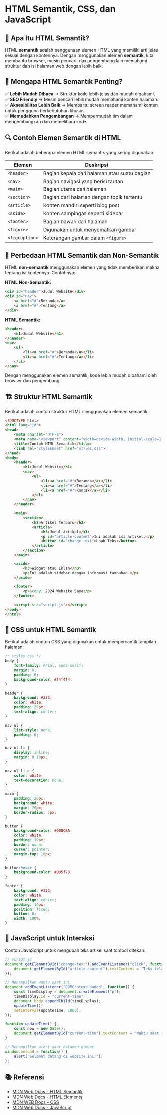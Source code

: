 # HTML Semantik, CSS, dan JavaScript

## 📌 Apa Itu HTML Semantik?
HTML **semantik** adalah penggunaan elemen HTML yang memiliki arti jelas sesuai dengan kontennya. Dengan menggunakan elemen **semantik**, kita membantu browser, mesin pencari, dan pengembang lain memahami struktur dan isi halaman web dengan lebih baik.

## 🎯 Mengapa HTML Semantik Penting?
✅ **Lebih Mudah Dibaca** → Struktur kode lebih jelas dan mudah dipahami.  
✅ **SEO Friendly** → Mesin pencari lebih mudah memahami konten halaman.  
✅ **Aksesibilitas Lebih Baik** → Membantu screen reader memahami konten untuk pengguna berkebutuhan khusus.  
✅ **Memudahkan Pengembangan** → Mempermudah tim dalam mengembangkan dan memelihara kode.

## 🔍 Contoh Elemen Semantik di HTML
Berikut adalah beberapa elemen HTML semantik yang sering digunakan:

| Elemen | Deskripsi |
|--------|-----------|
| `<header>` | Bagian kepala dari halaman atau suatu bagian |
| `<nav>` | Bagian navigasi yang berisi tautan |
| `<main>` | Bagian utama dari halaman |
| `<section>` | Bagian dari halaman dengan topik tertentu |
| `<article>` | Konten mandiri seperti blog post |
| `<aside>` | Konten sampingan seperti sidebar |
| `<footer>` | Bagian bawah dari halaman |
| `<figure>` | Digunakan untuk menyematkan gambar |
| `<figcaption>` | Keterangan gambar dalam `<figure>` |

## 🔄 Perbedaan HTML Semantik dan Non-Semantik
HTML **non-semantik** menggunakan elemen yang tidak memberikan makna tentang isi kontennya. Contohnya:

**HTML Non-Semantik:**
```html
<div id="header">Judul Website</div>
<div id="nav">
    <a href="#">Beranda</a>
    <a href="#">Tentang</a>
</div>
```

**HTML Semantik:**
```html
<header>
    <h1>Judul Website</h1>
</header>
<nav>
    <ul>
        <li><a href="#">Beranda</a></li>
        <li><a href="#">Tentang</a></li>
    </ul>
</nav>
```
Dengan menggunakan elemen semantik, kode lebih mudah dipahami oleh browser dan pengembang.

## 🏗️ Struktur HTML Semantik
Berikut adalah contoh struktur HTML menggunakan elemen semantik:

```html
<!DOCTYPE html>
<html lang="id">
<head>
    <meta charset="UTF-8">
    <meta name="viewport" content="width=device-width, initial-scale=1.0">
    <title>Contoh HTML Semantik</title>
    <link rel="stylesheet" href="styles.css">
</head>
<body>
    <header>
        <h1>Judul Website</h1>
        <nav>
            <ul>
                <li><a href="#">Beranda</a></li>
                <li><a href="#">Tentang</a></li>
                <li><a href="#">Kontak</a></li>
            </ul>
        </nav>
    </header>

    <main>
        <section>
            <h2>Artikel Terbaru</h2>
            <article>
                <h3>Judul Artikel</h3>
                <p id="article-content">Ini adalah isi artikel.</p>
                <button id="change-text">Ubah Teks</button>
            </article>
        </section>
    </main>

    <aside>
        <h3>Widget atau Iklan</h3>
        <p>Ini adalah sidebar dengan informasi tambahan.</p>
    </aside>

    <footer>
        <p>&copy; 2024 Website Saya</p>
    </footer>

    <script src="script.js"></script>
</body>
</html>
```

## 🎨 CSS untuk HTML Semantik
Berikut adalah contoh CSS yang digunakan untuk mempercantik tampilan halaman:

```css
/* styles.css */
body {
    font-family: Arial, sans-serif;
    margin: 0;
    padding: 0;
    background-color: #f4f4f4;
}

header {
    background: #333;
    color: white;
    padding: 20px;
    text-align: center;
}

nav ul {
    list-style: none;
    padding: 0;
}

nav ul li {
    display: inline;
    margin: 0 10px;
}

nav ul li a {
    color: white;
    text-decoration: none;
}

main {
    padding: 20px;
    background: white;
    margin: 20px;
    border-radius: 5px;
}

button {
    background-color: #008CBA;
    color: white;
    padding: 10px;
    border: none;
    cursor: pointer;
    margin-top: 10px;
}

button:hover {
    background-color: #005f73;
}

footer {
    background: #333;
    color: white;
    text-align: center;
    padding: 10px;
    position: fixed;
    bottom: 0;
    width: 100%;
}
```

## 🚀 JavaScript untuk Interaksi
Contoh JavaScript untuk mengubah teks artikel saat tombol ditekan:

```js
// script.js
document.getElementById("change-text").addEventListener("click", function() {
    document.getElementById("article-content").textContent = "Teks telah diubah!";
});

// Menampilkan waktu saat ini
document.addEventListener("DOMContentLoaded", function() {
    const timeDisplay = document.createElement("p");
    timeDisplay.id = "current-time";
    document.body.appendChild(timeDisplay);
    updateTime();
    setInterval(updateTime, 1000);
});

function updateTime() {
    const now = new Date();
    document.getElementById("current-time").textContent = "Waktu saat ini: " + now.toLocaleTimeString();
}

// Menampilkan alert saat halaman dimuat
window.onload = function() {
    alert("Selamat datang di website ini!");
};
```

## 📚 Referensi
- [MDN Web Docs - HTML Semantik](https://developer.mozilla.org/en-US/docs/Glossary/Semantics)
- [MDN Web Docs - HTML Elements](https://developer.mozilla.org/en-US/docs/Web/HTML/Element)
- [MDN WEB Docs - CSS](https://developer.mozilla.org/en-US/docs/Web/CSS)
- [MDN Web Docs - JavaScript](https://developer.mozilla.org/en-US/docs/Web/JavaScript)


